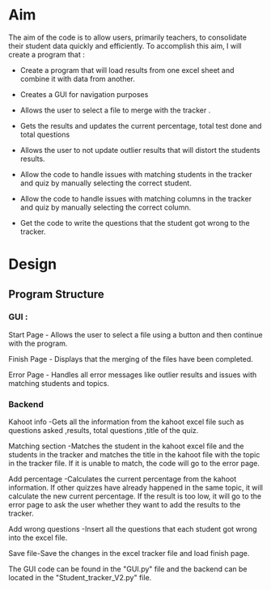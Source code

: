 
<h1>Aim</h1> 

The aim of the code is to allow users, primarily teachers, to  consolidate their student data quickly and efficiently. To accomplish this aim, I will create a program that :

+ Create a program that will load results from one excel sheet and combine it with data from another.

+ Creates a GUI for navigation purposes

+ Allows the user to select a file to merge with the tracker . 

+ Gets the results and updates the current percentage, total test done and total questions

+ Allows the user to not update outlier results that will distort the students results.

+ Allow the code to handle issues with matching students in the tracker and quiz by manually selecting the correct student.

+ Allow the code to handle issues with matching columns in the tracker and quiz by manually selecting the correct column.

+ Get the code to write the questions that the student got wrong to the tracker. 

<h1>Design</h1>       

<h2>Program Structure</h2>

<h3>GUI : </h3>

  Start Page - Allows the user to select a file using a button and then continue with the program.
  
  Finish Page - Displays that the merging of the files have been completed. 
  
  Error Page  - Handles all error messages like outlier results and issues with matching students and topics. 

<h3>Backend </h3>

  Kahoot info -Gets all the information from the kahoot excel file such as questions asked ,results,  total questions ,title of the    quiz.

  Matching section -Matches the student in the kahoot excel file and the students in the tracker and matches the title in the kahoot file with the topic in the tracker file. If it is unable to match, the code will go to the error page. 

  Add percentage -Calculates the current percentage from the kahoot information. If other quizzes have already happened in the same topic, it will calculate the new current percentage. If the result is too low, it will go to the error page to ask the user whether they want to add the results to the tracker. 

  Add wrong questions -Insert all the questions that each student got wrong into the excel file.

Save file-Save the changes in the excel tracker file and load finish page. 
 

The GUI code can be found in the "GUI.py" file and the backend can be located in the "Student_tracker_V2.py" file.
